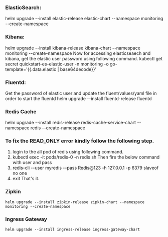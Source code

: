 ### ElasticSearch:
   helm upgrade --install elastic-release elastic-chart --namespace monitoring --create-namespace

### Kibana:
   helm upgrade --install kibana-release kibana-chart --namespace monitoring --create-namespace 
   Now for accessing elasticseaech and kibana, get the elastic user password using following command.
   kubectl get secret quickstart-es-elastic-user -n monitoring -o go-template='{{.data.elastic | base64decode}}'

### Fluentd: 
   Get the password of elastic user and update the fluent/values/yaml file in order to start the fluentd
   helm upgrade --install fluentd-release fluentd


### Redis Cache
  helm upgrade --install redis-release redis-cache-service-chart --namespace redis --create-namespace
   ### To fix the READ_ONLY error kindly follow the following step.
   1. login to the all pod of redis using following command.
   2. kubectl exec -it pods/redis-0 -n redis sh
      Then fire the below command with user and pass
   3. redis-cli --user myredis --pass Redis@123 -h 127.0.0.1 -p 6379 slaveof no one
   4. exit
      That's it.
  
### Zipkin 
    helm upgrade --install zipkin-release zipkin-chart --namespace monitoring --create-namespace 


### Ingress Gateway
    helm upgrade --install ingress-release ingress-gateway-chart